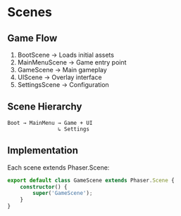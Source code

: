 # Scenes

## Game Flow
1. BootScene → Loads initial assets
2. MainMenuScene → Game entry point
3. GameScene → Main gameplay
4. UIScene → Overlay interface
5. SettingsScene → Configuration

## Scene Hierarchy
```
Boot → MainMenu → Game + UI
                ↳ Settings
```

## Implementation
Each scene extends Phaser.Scene:
```typescript
export default class GameScene extends Phaser.Scene {
    constructor() {
        super('GameScene');
    }
}
```